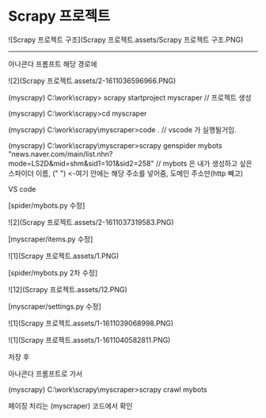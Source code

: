 # Scrapy 프로젝트

![Scrapy 프로젝트 구조](Scrapy 프로젝트.assets/Scrapy 프로젝트 구조.PNG)

--------------------------------------------------------------------------------------------------------------------------------------------------------

아나콘다 프롬프트 해당 경로에 

![2](Scrapy 프로젝트.assets/2-1611036596966.PNG)

(myscrapy) C:\work\scrapy> scrapy startproject myscraper  // 프로젝트 생성

(myscrapy) C:\work\scrapy>cd myscraper

(myscrapy) C:\work\scrapy\myscraper>code .   // vscode 가 실행될거임.

(myscrapy) C:\work\scrapy\myscraper>scrapy genspider mybots "news.naver.com/main/list.nhn?mode=LS2D&mid=shm&sid1=101&sid2=258"   // mybots 은 내가 생성하고 싶은 스파이더 이름, (" ") <-여기 안에는 해당 주소를 넣어줌, 도메인 주소만(http 빼고)



VS code

[spider/mybots.py 수정]

![2](Scrapy 프로젝트.assets/2-1611037319583.PNG)

[myscraper/items.py 수정]

![1](Scrapy 프로젝트.assets/1.PNG)



[spider/mybots.py 2차 수정]

![12](Scrapy 프로젝트.assets/12.PNG)

[myscraper/settings.py 수정]

![1](Scrapy 프로젝트.assets/1-1611039068998.PNG)

![1](Scrapy 프로젝트.assets/1-1611040582811.PNG)

저장 후 

아나콘다 프롬프트로 가서 

(myscrapy) C:\work\scrapy\myscraper>scrapy crawl mybots



페이징 처리는 (myscraper) 코드에서 확인





































